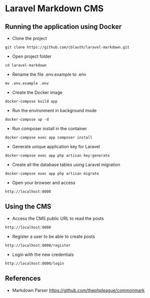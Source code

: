 # Laravel Markdown CMS

## Running the application using Docker

* Clone the project
```
git clone https://github.com/cblauth/laravel-markdown.git
```
* Open project folder
```
cd laravel-markdown
```
* Rename the file .env.example to .env
```
mv .env.example .env
```
* Create the Docker image
```
docker-compose build app
```
* Run the environment in background mode
```
docker-compose up -d
```
* Run composer install in the container
```
docker-compose exec app composer install
```
* Generate unique application key for Laravel
```
docker-compose exec app php artisan key:generate
```
 * Create all the database tables using Laravel migration
```
docker-compose exec app php artisan migrate
```
 * Open your browser and access
```
http://localhost:8000
```

## Using the CMS

* Access the CMS public URL to read the posts
```
http://localhost:8000
```
* Register a user to be able to create posts
```
http://localhost:8000/register
```
* Login with the new credentials
```
http://localhost:8000/login
```

## References

* Markdown Parser
https://github.com/thephpleague/commonmark